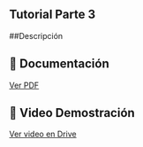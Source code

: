 ## Tutorial Parte 3

##Descripción 

## 📄 Documentación
[Ver PDF](./Tutorial#3.pdf)

## 🎥 Video Demostración
[Ver video en Drive]()
